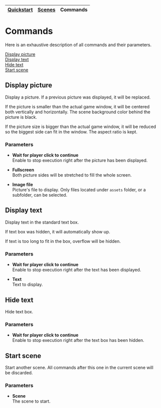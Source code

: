 | [Quickstart](quickstart.md) | [Scenes](scenes.md) | Commands |
| --- | --- | --- |

# Commands

Here is an exhaustive description of all commands and their parameters.

[Display picture](#display-picture)  
[Display text](#display-text)  
[Hide text](#hide-text)  
[Start scene](#start-scene)  

## Display picture

Display a picture. If a previous picture was displayed, it will be replaced.

If the picture is smaller than the actual game window, it will be centered both 
vertically and horizontally. The scene background color behind the picture is black.

If the picture size is bigger than the actual game window, it will be reduced so
the biggest side can fit in the window. The aspect ratio is kept.

### Parameters

- **Wait for player click to continue**  
Enable to stop execution right after the picture has been displayed.

- **Fullscreen**  
Both picture sides will be stretched to fill the whole screen.

- **Image file**  
Picture's file to display. Only files located under `assets` folder, or a subfolder, can be selected. 

## Display text

Display text in the standard text box.

If text box was hidden, it will automatically show up. 

If text is too long to fit in the box, overflow will be hidden. 

### Parameters

- **Wait for player click to continue**  
Enable to stop execution right after the text has been displayed.

- **Text**  
Text to display.

## Hide text

Hide text box.

### Parameters

- **Wait for player click to continue**  
Enable to stop execution right after the text box has been hidden.

## Start scene

Start another scene. All commands after this one in the current scene will be discarded.

### Parameters

- **Scene**  
The scene to start.
